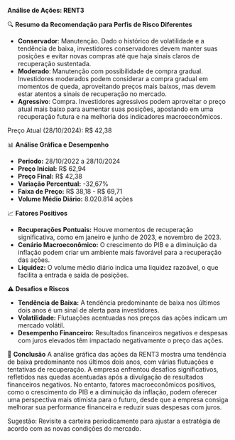**Análise de Ações: RENT3**

🔍 **Resumo da Recomendação para Perfis de Risco Diferentes**
* **Conservador**: Manutenção. Dado o histórico de volatilidade e a tendência de baixa, investidores conservadores devem manter suas posições e evitar novas compras até que haja sinais claros de recuperação sustentada.
* **Moderado**: Manutenção com possibilidade de compra gradual. Investidores moderados podem considerar a compra gradual em momentos de queda, aproveitando preços mais baixos, mas devem estar atentos a sinais de recuperação no mercado.
* **Agressivo**: Compra. Investidores agressivos podem aproveitar o preço atual mais baixo para aumentar suas posições, apostando em uma recuperação futura e na melhoria dos indicadores macroeconômicos.

Preço Atual (28/10/2024): R$ 42,38

📊 **Análise Gráfica e Desempenho**
- **Período:** 28/10/2022 a 28/10/2024
- **Preço Inicial:** R$ 62,94
- **Preço Final:** R$ 42,38
- **Variação Percentual:** -32,67%
- **Faixa de Preço:** R$ 38,18 - R$ 69,71
- **Volume Médio Diário:** 8.020.814 ações

📈 **Fatores Positivos**
- **Recuperações Pontuais:** Houve momentos de recuperação significativa, como em janeiro e junho de 2023, e novembro de 2023.
- **Cenário Macroeconômico:** O crescimento do PIB e a diminuição da inflação podem criar um ambiente mais favorável para a recuperação das ações.
- **Liquidez:** O volume médio diário indica uma liquidez razoável, o que facilita a entrada e saída de posições.

⚠️ **Desafios e Riscos**
- **Tendência de Baixa:** A tendência predominante de baixa nos últimos dois anos é um sinal de alerta para investidores.
- **Volatilidade:** Flutuações acentuadas nos preços das ações indicam um mercado volátil.
- **Desempenho Financeiro:** Resultados financeiros negativos e despesas com juros elevados têm impactado negativamente o preço das ações.

📌 **Conclusão**
A análise gráfica das ações da RENT3 mostra uma tendência de baixa predominante nos últimos dois anos, com várias flutuações e tentativas de recuperação. A empresa enfrentou desafios significativos, refletidos nas quedas acentuadas após a divulgação de resultados financeiros negativos. No entanto, fatores macroeconômicos positivos, como o crescimento do PIB e a diminuição da inflação, podem oferecer uma perspectiva mais otimista para o futuro, desde que a empresa consiga melhorar sua performance financeira e reduzir suas despesas com juros.

Sugestão: Revisite a carteira periodicamente para ajustar a estratégia de acordo com as novas condições do mercado.